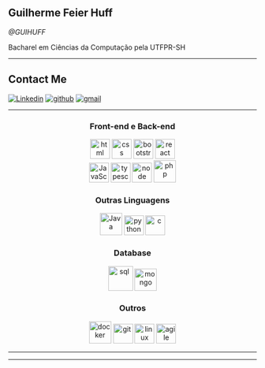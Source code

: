 
  ## **Guilherme Feier Huff**
  _@GUIHUFF_



Bacharel em Ciências da Computação pela UTFPR-SH



---
## **Contact Me**
[![Linkedin](https://img.shields.io/badge/LinkedIn-0077B5?style=for-the-badge&logo=linkedin&logoColor=white)](https://www.linkedin.com/in/guilherme-huff/) 
[![github](https://img.shields.io/badge/GitHub-100000?style=for-the-badge&logo=github&logoColor=white)](https://github.com/GUIHUFF) 
[![gmail](https://img.shields.io/badge/Gmail-D14836?style=for-the-badge&logo=gmail&logoColor=white)](ghuffg00@gmail.com)


<!-- --- -->
<!-- <a href="http://lattes.cnpq.br/8256625443264241"><img src="https://static.wixstatic.com/media/24200e_97934924f1784580bd18f1b7216be9d3.png/v1/fill/w_173,h_128,al_c,q_85,usm_0.66_1.00_0.01/24200e_97934924f1784580bd18f1b7216be9d3.webp" alt="drawing" width="80"/></a> -->

<!-- --- -->
---
<div align="center">
  <h3>Front-end e Back-end</h3>
    <img src= "https://cdn1.iconfinder.com/data/icons/logotypes/32/badge-html-5-256.png" alt="html" width="40px"/> 
    <img src= "https://cdn1.iconfinder.com/data/icons/logotypes/32/badge-css-3-256.png" alt="css" width="40px"/> 
    <img src= "https://cdn-icons-png.flaticon.com/512/5968/5968672.png" alt="bootstrap" width="40px"/> 
    <img src="https://cdn.jsdelivr.net/gh/devicons/devicon/icons/react/react-original.svg" alt="react" width="40px"/>
  <br>
    <img src= "https://cdn4.iconfinder.com/data/icons/logos-and-brands/512/187_Js_logo_logos-256.png" alt="JavaScript" width="40px"/>
  <img src="https://cdn.jsdelivr.net/gh/devicons/devicon/icons/typescript/typescript-original.svg" alt="typescript" width="40px" />
    <img src="https://cdn.jsdelivr.net/gh/devicons/devicon/icons/nodejs/nodejs-original.svg" alt="node" width="40px"/>
    <img src= "https://cdn4.iconfinder.com/data/icons/logos-3/568/php-logo-256.png" alt="php" width="45px"/> 
  <br>
  <h3>Outras Linguagens</h3>
    <img src= "https://cdn4.iconfinder.com/data/icons/logos-and-brands/512/181_Java_logo_logos-256.png" alt="Java" width="45px"/>
    <img src="https://cdn4.iconfinder.com/data/icons/logos-and-brands/512/267_Python_logo-256.png" alt="python" width="40px"/> 
    <img src="https://cdn3.iconfinder.com/data/icons/letters-and-numbers-1/32/letter_C_blue-256.png" alt="c" width="40px"/> 
  <br>
  <h3>Database</h3>
    <img src= "https://cdn4.iconfinder.com/data/icons/logos-3/181/MySQL-256.png" alt="sql" width="50px"/> 
    <img src="https://cdn.jsdelivr.net/gh/devicons/devicon/icons/mongodb/mongodb-original.svg" alt="mongo" width="45px"/> 
  <br>
  <h3>Outros</h3>
    <img src="https://cdn.jsdelivr.net/gh/devicons/devicon/icons/docker/docker-original-wordmark.svg" alt="docker" width="45px"/>
    <img src="https://cdn.jsdelivr.net/gh/devicons/devicon/icons/git/git-original.svg" alt="git" width="40px"/>
    <img src="https://cdn.jsdelivr.net/gh/devicons/devicon/icons/linux/linux-original.svg" alt="linux" width="40px"/>
    <img src="https://cdn-icons-png.flaticon.com/512/2784/2784065.png" alt="agile" width="40px"/>  
  
</div>

---
<!--
<div align="center">
  <a href="https://github.com/GUIHUFF/"><img height="180em" src="https://github-readme-stats.vercel.app/api/top-langs/?username=GUIHUFF&layout=compact&theme=dark" alt="Top Languages"></a> <br>
  <img height="180em" src="https://github-readme-stats.vercel.app/api?username=guihuff&show_icons=true&theme=dark" alt="GitHub Stats"> 
</div>
-->
---
<!--
<p align="center"> texto que você quiser </p>
<p align="center">   <img alingn="center" src="https://profile-counter.glitch.me/bloomaspx/count.svg" /></p>

-->
